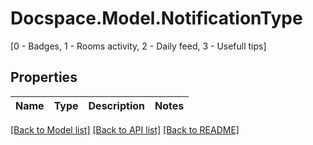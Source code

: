 # Docspace.Model.NotificationType
[0 - Badges, 1 - Rooms activity, 2 - Daily feed, 3 - Usefull tips]

## Properties

Name | Type | Description | Notes
------------ | ------------- | ------------- | -------------

[[Back to Model list]](../README.md#documentation-for-models) [[Back to API list]](../README.md#documentation-for-api-endpoints) [[Back to README]](../README.md)

